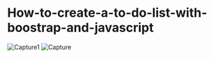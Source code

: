 # How-to-create-a-to-do-list-with-boostrap-and-javascript

![Capture1](https://user-images.githubusercontent.com/85479881/209777261-474d2dab-5fb9-4f26-85b7-eb6b8fd36046.PNG)
![Capture](https://user-images.githubusercontent.com/85479881/209777264-dc09fca0-42be-4459-9e2f-418f4c83ae0c.PNG)
